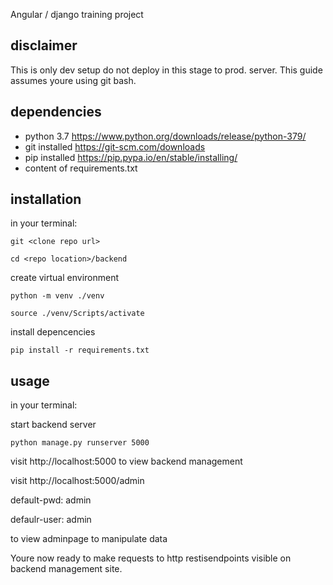 
Angular / django training project

## disclaimer
  This is only dev setup do not deploy in this stage to prod. server.
  This guide assumes youre using git bash.

## dependencies
- python 3.7 https://www.python.org/downloads/release/python-379/
- git installed https://git-scm.com/downloads
- pip installed https://pip.pypa.io/en/stable/installing/
- content of requirements.txt
## installation 

in your terminal:

  ```
  git <clone repo url>
  ```
  
  ```
  cd <repo location>/backend
  
  ```
  create virtual environment
  ```
  python -m venv ./venv
  ```
  
  ```
  source ./venv/Scripts/activate
  ```

  install depencencies
  ```
  pip install -r requirements.txt
  ```
  
  
## usage
in your terminal:
  
  start backend server
  ```
  python manage.py runserver 5000
  ```
  
  visit 
  http://localhost:5000
  to view backend management
  
  visit
  http://localhost:5000/admin

  default-pwd: admin
  
  defaulr-user: admin


  to view adminpage to manipulate data
  
  Youre now ready to make requests to http restisendpoints visible on backend management site.
